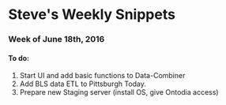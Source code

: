 # Steve's Weekly Snippets

### Week of June 18th, 2016
#### To do:
1. Start UI and add basic functions to Data-Combiner
2. Add BLS data ETL to Pittsburgh Today.
3. Prepare new Staging server (install OS, give Ontodia access)

